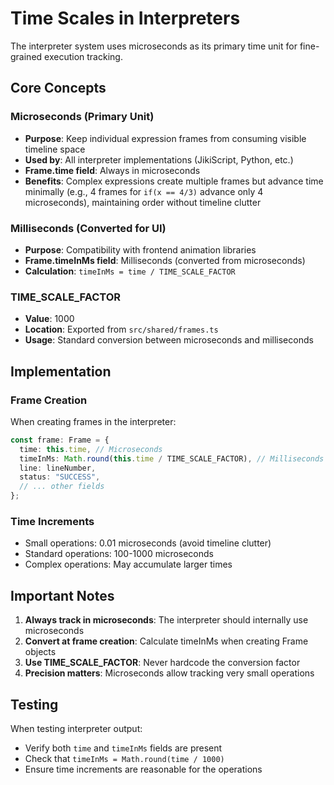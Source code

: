 # Time Scales in Interpreters

The interpreter system uses microseconds as its primary time unit for fine-grained execution tracking.

## Core Concepts

### Microseconds (Primary Unit)

- **Purpose**: Keep individual expression frames from consuming visible timeline space
- **Used by**: All interpreter implementations (JikiScript, Python, etc.)
- **Frame.time field**: Always in microseconds
- **Benefits**: Complex expressions create multiple frames but advance time minimally (e.g., 4 frames for `if(x == 4/3)` advance only 4 microseconds), maintaining order without timeline clutter

### Milliseconds (Converted for UI)

- **Purpose**: Compatibility with frontend animation libraries
- **Frame.timeInMs field**: Milliseconds (converted from microseconds)
- **Calculation**: `timeInMs = time / TIME_SCALE_FACTOR`

### TIME_SCALE_FACTOR

- **Value**: 1000
- **Location**: Exported from `src/shared/frames.ts`
- **Usage**: Standard conversion between microseconds and milliseconds

## Implementation

### Frame Creation

When creating frames in the interpreter:

```typescript
const frame: Frame = {
  time: this.time, // Microseconds
  timeInMs: Math.round(this.time / TIME_SCALE_FACTOR), // Milliseconds
  line: lineNumber,
  status: "SUCCESS",
  // ... other fields
};
```

### Time Increments

- Small operations: 0.01 microseconds (avoid timeline clutter)
- Standard operations: 100-1000 microseconds
- Complex operations: May accumulate larger times

## Important Notes

1. **Always track in microseconds**: The interpreter should internally use microseconds
2. **Convert at frame creation**: Calculate timeInMs when creating Frame objects
3. **Use TIME_SCALE_FACTOR**: Never hardcode the conversion factor
4. **Precision matters**: Microseconds allow tracking very small operations

## Testing

When testing interpreter output:

- Verify both `time` and `timeInMs` fields are present
- Check that `timeInMs = Math.round(time / 1000)`
- Ensure time increments are reasonable for the operations
